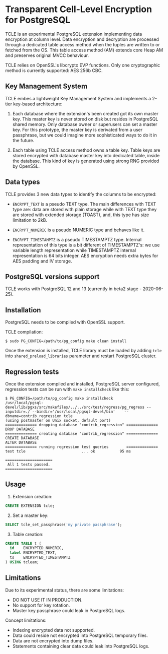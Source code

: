 # Transparent Cell-Level Encryption for PostgreSQL

TCLE is an experimental PostgreSQL extension implementing data encryption at
column level. Data encryption and decryption are processed through a dedicated
table access method when the tuples are written to or fetched from the OS. This
table access method (AM) extends core Heap AM and preserves original MVCC
behaviour.

TCLE relies on OpenSSL's libcrypto EVP functions. Only one cryptographic method
is currently supported: AES 256b CBC.

## Key Management System

TCLE embes a lightweight Key Management System and implements a 2-tier
key-based architecture:

  1. Each database where the extension's been created got its own master key.
     This master key is never stored on disk but resides in PostgreSQL shared
     memory.
     Only database owner or superusers can set a master key. For this prototype,
     the master key is derivated from a user passphrase, but we could imagine
     more sophisticated ways to do it in the future.

  2. Each table using TCLE access method owns a table key. Table keys are
     stored encrypted with database master key into dedicated table, inside the
     database. This kind of key is generated using strong RNG provided by
     OpenSSL.

## Data types

TCLE provides 3 new data types to identify the columns to be encrypted:

  * `ENCRYPT_TEXT` is a pseudo TEXT type. The main differences with TEXT
    type are: data are stored with plain storage while with TEXT type they are
    stored with extended storage (TOAST), and, this type has size limitation
    to 2kB.

  * `ENCRYPT_NUMERIC` is a pseudo NUMERIC type and behaves like it.

  * `ENCRYPT_TIMESTAMPTZ` is a pseudo TIMESTAMPTZ type. Internal representation
    of this type is a bit different of TIMESTAMPTZ's: we use variable length
    representation while TIMESTAMPTZ internal representation is 64 bits
    integer. AES encryption needs extra bytes for AES padding and IV storage.

## PostgreSQL versions support

TCLE works with PostgreSQL 12 and 13 (currently in beta2 stage - 2020-06-25).

## Installation

PostgreSQL needs to be compiled with OpenSSL support.

TCLE compilation:
```console
$ sudo PG_CONFIG=/path/to/pg_config make clean install
```

Once the extension is installed, TCLE library must be loaded by adding `tcle`
into `shared_preload_libraries` parameter and restart PostgreSQL cluster.

## Regression tests

Once the extension compiled and installed, PostgreSQL server configured,
regression tests can be run with `make installcheck` like this:
```console
$ PG_CONFIG=/path/to/pg_config make installcheck
/usr/local/pgsql-devel/lib/pgxs/src/makefiles/../../src/test/regress/pg_regress --inputdir=./ --bindir='/usr/local/pgsql-devel/bin'    --dbname=contrib_regression tcle
(using postmaster on Unix socket, default port)
============== dropping database "contrib_regression" ==============
DROP DATABASE
============== creating database "contrib_regression" ==============
CREATE DATABASE
ALTER DATABASE
============== running regression test queries        ==============
test tcle                         ... ok           95 ms

=====================
 All 1 tests passed. 
=====================

```

## Usage

1. Extension creation:
```sql
CREATE EXTENSION tcle;
```

2. Set a master key:
```sql
SELECT tcle_set_passphrase('my private passphrase');
```

3. Table creation:
```sql
CREATE TABLE t (
  id    ENCRYPTED_NUMERIC,
  label ENCRYPTED_TEXT,
  ts    ENCRYPTED_TIMESTAMPTZ
) USING tcleam;
```

## Limitations

Due to its experimental status, there are some limitations:

  * DO NOT USE IT IN PRODUCTION.
  * No support for key rotation.
  * Master key passphrase could leak in PostgreSQL logs.

Concept limitations:

  * Indexing encrypted data not supported.
  * Data could reside not encrypted into PostgreSQL temporary files.
  * Data are not encrypted into dump files.
  * Statements containing clear data could leak into PostgreSQL logs.
